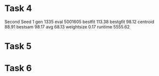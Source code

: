 # Task 4

Second
Seed 1 gen 1335 eval 5001605 bestfit 113.38 bestgfit 98.12 centroid 88.91 bestsam 98.17 avg 68.13 weightsize 0.17 runtime 5555.62


# Task 5

# Task 6
